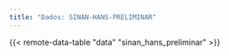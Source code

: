 ```yaml
---
title: "Dados: SINAN-HANS-PRELIMINAR"
---
```


{{< remote-data-table "data" "sinan_hans_preliminar" >}}
